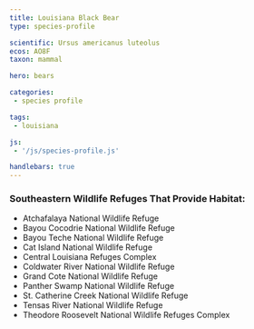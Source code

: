 ```yaml
---
title: Louisiana Black Bear
type: species-profile

scientific: Ursus americanus luteolus
ecos: AO8F
taxon: mammal

hero: bears

categories:
 - species profile

tags:
 - louisiana

js:
 - '/js/species-profile.js'

handlebars: true
---
```


### Southeastern Wildlife Refuges That Provide Habitat:
  - Atchafalaya National Wildlife Refuge
  - Bayou Cocodrie National Wildlife Refuge
  - Bayou Teche National Wildlife Refuge
  - Cat Island National Wildlife Refuge
  - Central Louisiana Refuges Complex
  - Coldwater River National Wildlife Refuge
  - Grand Cote National Wildlife Refuge
  - Panther Swamp National Wildlife Refuge
  - St. Catherine Creek National Wildlife Refuge
  - Tensas River National Wildlife Refuge
  - Theodore Roosevelt National Wildlife Refuges Complex

<!-- We're using Handlesbars.js to template the response we get from the Federal Register API -->
<script id="register-template" type="x-handlebars-template">
  {{#each results}}
  <li class="fws-register-item">
    <h3>{{ type }}</h3>
    <h3><a href="{{ html_url }}">{{ title }}</a></h3>
    <p class="publication-date">{{ publication_date }}</p>
    <p>{{ abstract }}</p>
    <p><a href="{{ html_url }}">Read Full {{ type }}...</a><br>
    <a href="{{ pdf_url }}" target="_blank">Download {{ type }}</a></p>
  </li>
  {{/each}}
</script>